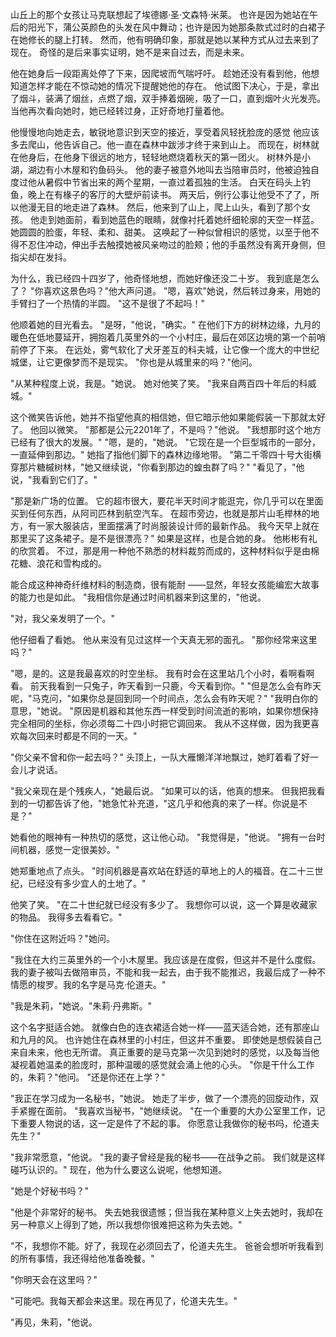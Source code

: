 山丘上的那个女孩让马克联想起了埃德娜·圣·文森特·米莱。
也许是因为她站在午后的阳光下，蒲公英颜色的头发在风中舞动；也许是因为她那条款式过时的白裙子在她修长的腿上打转。
然而，他有明确印象，那就是她以某种方式从过去来到了现在。
奇怪的是后来事实证明，她不是来自过去，而是未来。

他在她身后一段距离处停了下来，因爬坡而气喘吁吁。
趁她还没有看到他，他想知道怎样才能在不惊动她的情况下提醒她他的存在。
他试图下决心，于是，拿出了烟斗，装满了烟丝，点燃了烟，双手捧着烟碗，吸了一口，直到烟叶火光发亮。
当他再次看向她时，她已经转过身，正好奇地打量着他。

他慢慢地向她走去，敏锐地意识到天空的接近，享受着风轻抚脸庞的感觉
他应该多去爬山，他告诉自己。他一直在森林中跋涉才终于来到山上。
而现在，树林就在他身后，在他身下很远的地方，轻轻地燃烧着秋天的第一团火。
树林外是小湖，湖边有小木屋和钓鱼码头。
他的妻子被意外地叫去当陪审员时，他被迫独自度过他从暑假中节省出来的两个星期，一直过着孤独的生活。
白天在码头上钓鱼，晚上在有椽子的客厅的大壁炉前读书。
两天后，例行公事让他受不了了，所以他漫无目的地走进了森林。
然后，他来到了山上，爬上山头，看到了那个女孩。
他走到她面前，看到她蓝色的眼睛，就像衬托着她纤细轮廓的天空一样蓝。
她圆圆的脸蛋，年轻、柔和、甜美。
这唤起了一种似曾相识的感觉，以至于他不得不忍住冲动，伸出手去触摸她被风亲吻过的脸颊；他的手虽然没有离开身侧，但指尖却在发抖。

为什么，我已经四十四岁了，他奇怪地想，而她好像还没二十岁。
我到底是怎么了？
"你喜欢这景色吗？"他大声问道。
"嗯，喜欢"她说，然后转过身来，用她的手臂扫了一个热情的半圆。
"这不是很了不起吗！"

他顺着她的目光看去。
"是呀，"他说，"确实。" 在他们下方的树林边缘，九月的暖色在低地蔓延开，拥抱着几英里外的一个小村庄，最后在郊区边境的第一个前哨前停了下来。
在远处，雾气软化了犬牙差互的科夫城，让它像一个庞大的中世纪城堡，让它更像梦而不是现实。
"你也是从城里来的吗？"他问。

"从某种程度上说，我是。"她说。
她对他笑了笑。
"我来自两百四十年后的科威城。"

这个微笑告诉他，她并不指望他真的相信她，但它暗示他如果能假装一下那就太好了。
他回以微笑。
"那都是公元2201年了，不是吗？"他说。
"我想那时这个地方已经有了很大的发展。"
"嗯，是的，"她说。
"它现在是一个巨型城市的一部分，一直延伸到那边。"
她指了指他们脚下的森林边缘地带。
"第二千零四十号大街横穿那片糖槭树林，"她又继续说，"你看到那边的蝗虫群了吗？"
"看见了，"他说，"我看到它们了。"

"那是新广场的位置。
它的超市很大，要花半天时间才能逛完，你几乎可以在里面买到任何东西，从阿司匹林到航空汽车。
在超市旁边，也就是那片山毛榉林的地方，有一家大服装店，里面摆满了时尚服装设计师的最新作品。
我今天早上就在那里买了这条裙子。是不是很漂亮？"
如果是这样，也是合她的身。
他彬彬有礼的欣赏着。
不过，那是用一种他不熟悉的材料裁剪而成的，这种材料似乎是由棉花糖、浪花和雪构成的。

能合成这种神奇纤维材料的制造商，很有能耐
——显然，年轻女孩能编宏大故事的能力也是如此。
"我相信你是通过时间机器来到这里的，"他说。

"对，我父亲发明了一个。"

他仔细看了看她。
他从来没有见过这样一个天真无邪的面孔。
"那你经常来这里吗？"

"嗯，是的。这是我最喜欢的时空坐标。
我有时会在这里站几个小时，看啊看啊看。
前天我看到一只兔子，昨天看到一只鹿，今天看到你。"
"但是怎么会有昨天呢，"马克问，"如果你总是回到同一个时间点，怎么会有昨天呢？"
"我明白你的意思，"她说。
"原因是机器和其他东西一样受到时间流逝的影响，如果你想保持完全相同的坐标，你必须每二十四小时把它调回来。
我从不这样做，因为我更喜欢每次回来时都是不同的一天。"

"你父亲不曾和你一起去吗？"
头顶上，一队大雁懒洋洋地飘过，她盯着看了好一会儿才说话。

"我父亲现在是个残疾人，"她最后说。
"如果可以的话，他真的想来。
但我把我看到的一切都告诉了他，"她急忙补充道，"这几乎和他真的来了一样。你说是不是？"

她看他的眼神有一种热切的感觉，这让他心动。
"我觉得是，"他说。
"拥有一台时间机器，感觉一定很美妙。"

她郑重地点了点头。
"时间机器是喜欢站在舒适的草地上的人的福音。在二十三世纪，已经没有多少宜人的土地了。"

他笑了笑。
"在二十世纪就已经没有多少了。
我想你可以说，这一个算是收藏家的物品。
我得多去看看它。"

"你住在这附近吗？"她问。

"我住在大约三英里外的一个小木屋里。我应该是在度假，但这并不是什么度假。我的妻子被叫去做陪审员，不能和我一起去，由于我不能推迟，我最后成了一种不情愿的梭罗。我的名字是马克·伦道夫。"

"我是朱莉，"她说。"朱莉·丹弗斯。"

这个名字挺适合她。
就像白色的连衣裙适合她一样——蓝天适合她，还有那座山和九月的风。
也许她住在森林里的小村庄，但这并不重要。
即使她是想假装自己来自未来，他也无所谓。
真正重要的是马克第一次见到她时的感觉，以及每当他凝视着她温柔的脸庞时，那种温暖的感觉就会涌上他的心头。
"你是干什么工作的，朱莉？"他问。
"还是你还在上学？"

"我正在学习成为一名秘书，"她说。
她走了半步，做了一个漂亮的回旋动作，双手紧握在面前。
"我喜欢当秘书，"她继续说。
"在一个重要的大办公室里工作，记下重要人物说的话，这一定是件了不起的事。
你愿意让我做你的秘书吗，伦道夫先生？"

"我非常愿意，"他说。
"我的妻子曾经是我的秘书——在战争之前。
我们就是这样碰巧认识的。"
现在，他为什么要这么说呢，他想知道。

"她是个好秘书吗？"

"他是个非常好的秘书。
失去她我很遗憾；但当我在某种意义上失去她时，我却在另一种意义上得到了她，所以我想你很难把这称为失去她。"

"不，我想你不能。好了，我现在必须回去了，伦道夫先生。
爸爸会想听听我看到的所有事情，我还得给他准备晚餐。"

"你明天会在这里吗？"

"可能吧。我每天都会来这里。现在再见了，伦道夫先生。"

"再见，朱莉，"他说。
